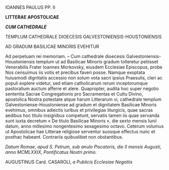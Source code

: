 IOANNES PAULUS PP. II

**LITTERAE APOSTOLICAE**

***CUM CATHEDRALE***

TEMPLUM CATHEDRALE DIOECESIS GALVESTONIENSIS-HOUSTONIENSIS

AD GRADUM BASILICAE MINORIS EVEHITUR

Ad perpetuam rei memoriam. – Cum cathedrale dioecesis Galvestoniensis-Houstoniensis templum ut ad Basilicae Minoris gradum tolleretur petiisset Venerabilis Frater Ioannes Morkovsky, eiusdem Ecclesiae Episcopus, probe Nos censuimus iis votis et precibus faveri posse. Namque exoptata huiusmodi dignitatis accessio non solum vota sacri ipsius Praesulis, cleri ac populi explere videtur, sed etiam catholicarum rerum inceptorumque pastoralium auctum afferre et alere. Quapropter, audita hoc super negotio sententia Sacrae Congregationis pro Sacramentas et Cultu Divino, apostolica Nostra potestate atque harum Litterarum vi, cathedrale templum Galvestoniense-Houstoniense ad gradum et dignitatem Basilicae Minoris evehimus, omnibus adiectis iuribus et privilegias liturgicis, quae sacras aedibus hoc titulo insignibus competunt, servatis tamen iis quae servanda sunt iuxta decretum « De titulo Basilicae Minoris », die sexto mensis Iunii datum, anno millesimo nongentesimo sexagesimo octavo. Ceterum volumus ut Apostolicae hae Litterae religiose serventur suosque effectus nunc et posthac habeant. Contrariis quibuslibet non obstantibus.

*Datum Romae, apud S. Petrum, sub anulo Piscatoris, die II mensis Augusti, anno MCMLXXIX, Pontificatus Nostri primo.*

AUGUSTINUS Card. CASAROLI, *a Publicis Ecclesiae Negotiis*